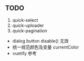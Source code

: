 ## TODO

1. quick-select
2. quick-uploader
3. quick-pagination

- dialog button disable() 无效
- 统一规范颜色及变量 currentColor
- vuetify 参考
